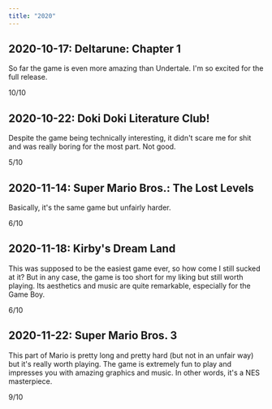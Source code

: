 ```yaml
---
title: "2020"
---
```


## 2020-10-17: Deltarune: Chapter 1

So far the game is even more amazing than Undertale. I'm so excited
for the full release.

10/10

## 2020-10-22: Doki Doki Literature Club!

Despite the game being technically interesting, it didn't scare me for
shit and was really boring for the most part. Not good.

5/10

## 2020-11-14: Super Mario Bros.: The Lost Levels

Basically, it's the same game but unfairly harder.

6/10

## 2020-11-18: Kirby's Dream Land

This was supposed to be the easiest game ever, so how come I still
sucked at it? But in any case, the game is too short for my liking but
still worth playing. Its aesthetics and music are quite remarkable,
especially for the Game Boy.

6/10

## 2020-11-22: Super Mario Bros. 3

This part of Mario is pretty long and pretty hard (but not in an
unfair way) but it's really worth playing. The game is extremely fun
to play and impresses you with amazing graphics and music. In other
words, it's a NES masterpiece.

9/10
